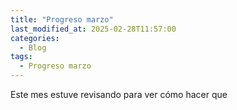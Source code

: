 ```yaml
---
title: "Progreso marzo"
last_modified_at: 2025-02-28T11:57:00
categories:
  - Blog
tags:
  - Progreso marzo
---
```


Este mes estuve revisando para ver cómo hacer que 